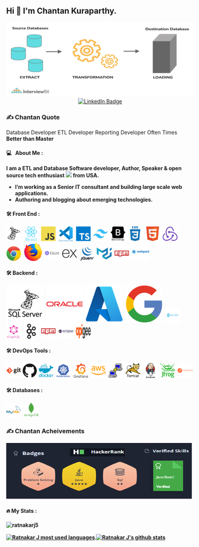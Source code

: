 <div>
    <h2> Hi 👋 I'm Chantan Kuraparthy.</h2>
    <img src="https://github.com/kChantanKuraparthy/kChantankuraparthy/blob/main/ETL_Logo.jpg" title="Ratnakar" alt="Ratnakar" width="1000" height="200"/>
</div>
<div id="header" align="center" >
  <div id="badges">
    <a href="https://www.linkedin.com/in/chantan-kuraparthy-44303385">
      <img src="https://img.shields.io/badge/LinkedIn-blue?style=for-the-badge&logo=linkedin&logoColor=white" alt="LinkedIn Badge"/>
    </a>
  </div>
</div>

### ✍️ Chantan Quote
Database Developer
ETL Developer
Reporting Developer
Often Times <strong>Better than Master<strong>

#### 💻 &nbsp; About Me :
I am a ETL and Database Software developer, Author, Speaker & open source tech enthusiast <img src="https://media.giphy.com/media/WUlplcMpOCEmTGBtBW/giphy.gif" width="30"> from USA.
- I’m working as a Senior IT consultant and building large scale web applications.
- Authoring and blogging about emerging technologies.

#### :hammer_and_wrench: Front End :   

<div>
   <img src="https://github.com/devicons/devicon/blob/master/icons/microsoftsqlserver/microsoftsqlserver-plain.svg" title="Angular" alt="Angular" width="40" height="40"/>&nbsp;
   <img src="https://github.com/devicons/devicon/blob/master/icons/react/react-original-wordmark.svg" title="React" alt="React" width="40" height="40"/>&nbsp;
   <img src="https://github.com/devicons/devicon/blob/master/icons/javascript/javascript-original.svg" title="JavaScript" alt="JavaScript" width="40" height="40"/>&nbsp;
   <img src="https://github.com/devicons/devicon/blob/master/icons/vscode/vscode-original-wordmark.svg" title="JavaScript" alt="JavaScript" width="40" height="40"/>&nbsp;
    <img src="https://github.com/devicons/devicon/blob/master/icons/typescript/typescript-original.svg" title="JavaScript" alt="JavaScript" width="40" height="40"/>&nbsp;
   <img src="https://github.com/devicons/devicon/blob/master/icons/tailwindcss/tailwindcss-plain.svg" title="tailwindcss" alt="tailwindcss" width="40" height="40"/>&nbsp;
   <img src="https://github.com/devicons/devicon/blob/master/icons/bootstrap/bootstrap-plain-wordmark.svg" title="Bootstrap" alt="bootstrap" width="40" height="40"/>&nbsp;
  <img src="https://github.com/devicons/devicon/blob/master/icons/css3/css3-plain-wordmark.svg"  title="CSS3" alt="CSS" width="40" height="40"/>&nbsp;
  <img src="https://github.com/devicons/devicon/blob/master/icons/html5/html5-original.svg" title="HTML5" alt="HTML" width="40" height="40"/>&nbsp;
  <img src="https://github.com/devicons/devicon/blob/master/icons/redux/redux-original.svg" title="Redux" alt="Redux " width="40" height="40"/>&nbsp;
  <img src="https://github.com/devicons/devicon/blob/master/icons/chrome/chrome-original.svg" title="Chrome" alt="Chrome " width="40" height="40"/>&nbsp;
  <img src="https://github.com/ratnakarj5/ratnakarj5/blob/main/firefox-svgrepo-com.svg" title="Firefox" alt="Firefox" width="50" height="50"/>&nbsp;
  <img src="https://github.com/devicons/devicon/blob/master/icons/eslint/eslint-original-wordmark.svg" title="EsLint" alt="EsLint" width="40" height="40"/>&nbsp;
  <img src="https://github.com/devicons/devicon/blob/master/icons/express/express-original.svg" title="Express" alt="Express" width="40" height="40"/>&nbsp;
  <img src="https://github.com/devicons/devicon/blob/master/icons/jquery/jquery-original-wordmark.svg" title="JQuery" alt="JQuery" width="40" height="40"/>&nbsp;
  <img src="https://github.com/devicons/devicon/blob/master/icons/materialui/materialui-original.svg" title="Material Ui" alt="Material Ui" width="40" height="40"/>&nbsp;
  <img src="https://github.com/devicons/devicon/blob/master/icons/npm/npm-original-wordmark.svg" title="Material Ui" alt="Material Ui" width="40" height="40"/>&nbsp;
  <img src="https://github.com/devicons/devicon/blob/master/icons/webpack/webpack-original-wordmark.svg" title="WebPack" alt="WebPack" width="50" height="50"/>&nbsp;
  
</div>

#### :hammer_and_wrench: Backend :
<div>
  <img src="https://github.com/devicons/devicon/blob/master/icons/microsoftsqlserver/microsoftsqlserver-plain-wordmark.svg" title="MS SQL Server" alt="SQL" width="100" height="100"/>&nbsp;
  <img src="https://github.com/devicons/devicon/blob/master/icons/oracle/oracle-original.svg" title="Spring" alt="Spring" width="100" height="100"/>&nbsp;
  <img src="https://github.com/devicons/devicon/blob/master/icons/azure/azure-original.svg" title="NodeJS" alt="NodeJS" width="100" height="100"/>&nbsp;
  <img src="https://github.com/devicons/devicon/blob/master/icons/google/google-original.svg" title="maven" alt="maven" width="100" height="100"/>&nbsp;
  <img src="https://github.com/kChantanKuraparthy/kChantankuraparthy/blob/main/images.png" title="MySQL"  alt="MySQL" width="40" height="40"/>&nbsp;
  <img src="https://github.com/devicons/devicon/blob/master/icons/graphql/graphql-plain-wordmark.svg" title="GraphQL" alt="GraphQL" width="40" height="40"/>&nbsp;
  <img src="https://github.com/devicons/devicon/blob/master/icons/apachekafka/apachekafka-original.svg" title="Kafka" alt="Kafka" width="40" height="40"/>&nbsp;
  <img src="https://github.com/devicons/devicon/blob/master/icons/npm/npm-original-wordmark.svg" title="Material Ui" alt="Material Ui" width="40" height="40"/>&nbsp;
  <img src="https://github.com/ratnakarj5/ratnakarj5/blob/main/eclipse-svgrepo-com.svg" title="Eclipse" alt="Eclipse" width="40" height="40"/>&nbsp;
  <img src="https://github.com/ratnakarj5/ratnakarj5/blob/main/2560px-Apigee_logo.svg.png" title="apigee" alt="apigee" width="40" height="40"/>&nbsp;
</div>

#### :hammer_and_wrench: DevOps Tools :
<div>
  <img src="https://github.com/devicons/devicon/blob/master/icons/git/git-original-wordmark.svg" title="Git" **alt="Git" width="40" height="40"/>
  <img src="https://github.com/devicons/devicon/blob/master/icons/github/github-original.svg" title="Git" **alt="Git" width="40" height="40"/>
  <img src="https://github.com/devicons/devicon/blob/master/icons/docker/docker-plain-wordmark.svg" title="Docker" alt="Docker" width="40" height="40"/>&nbsp;
  <img src="https://github.com/devicons/devicon/blob/master/icons/kubernetes/kubernetes-plain-wordmark.svg" title="React" alt="React" width="40" height="40"/>&nbsp;
  <img src="https://github.com/devicons/devicon/blob/master/icons/grafana/grafana-original-wordmark.svg" title="React" alt="React" width="40" height="40"/>&nbsp;
  <img src="https://github.com/devicons/devicon/blob/master/icons/amazonwebservices/amazonwebservices-plain-wordmark.svg" title="AWS" alt="AWS" width="40" height="40"/>&nbsp;
  <img src="https://github.com/devicons/devicon/blob/master/icons/putty/putty-original.svg" title="Putty" alt="Putty" width="40" height="40"/>&nbsp;
  <img src="https://github.com/devicons/devicon/blob/master/icons/tomcat/tomcat-original-wordmark.svg" title="tomcat" alt="tomcat" width="40" height="40"/>&nbsp;
  <img src="https://github.com/ratnakarj5/ratnakarj5/blob/main/jenkins-svgrepo-com.svg" title="tomcat" alt="tomcat" width="40" height="40"/>&nbsp;
  <img src="https://github.com/ratnakarj5/ratnakarj5/blob/main/jfrog-svgrepo-com.svg" title="jfrog" alt="jfrog" width="40" height="40"/>&nbsp;
  <img src="https://github.com/ratnakarj5/ratnakarj5/blob/main/postman-svgrepo-com.svg" title="jfrog" alt="jfrog" width="40" height="40"/>&nbsp;
</div>


#### :hammer_and_wrench: Databases :
<div>
  <img src="https://github.com/devicons/devicon/blob/master/icons/mysql/mysql-original-wordmark.svg" title="MySQL"  alt="MySQL" width="40" height="40"/>&nbsp;
  <img src="https://github.com/devicons/devicon/blob/master/icons/mongodb/mongodb-plain-wordmark.svg" title="MySQL"  alt="MySQL" width="40" height="40"/>&nbsp;
</div>


### ✍️ Chantan Acheivements
<div id="header" align="left" >
  <div id="badges">
    <a href="https://www.hackerrank.com/ratnakar_j5?badge=sql&stars=2&level=1&hr_r=1&utm_campaign=social-buttons&utm_medium=linkedin&utm_source=badge_share&social=linkedin">
      <img src="https://github.com/ratnakarj5/ratnakarj5/blob/main/HackerRank.png" title="Hacker Rank" alt="Ratnakar" width="500" height="150"/>
    </a>
  </div>
</div>




#### :fire: My Stats :
<!--- [![GitHub Streak](http://github-readme-streak-stats.herokuapp.com?user=ratnakarj5&theme=dark&background=000000)](https://git.io/streak-stats) 
 
[![Top Langs](https://github-readme-stats.vercel.app/api/top-langs/?username=ratnakarj5&layout=compact&theme=light)](https://github.com/ratnakarj5/github-readme-stats) -->

<p><img align="center" src="https://github-readme-streak-stats.herokuapp.com/?user=ratnakarj5&" alt="ratnakarj5" /></p>

<a href="https://github.com/ratnakarj5">
  <img align="center" src="https://github-readme-stats.vercel.app/api/top-langs/?username=ratnakarj5&theme=light&count_private=true&layout=compact" width="205" alt="Ratnakar J most used languages" />
</a>
<a href="https://github.com/ratnakarj5">
 <img align="center" src="https://github-readme-stats.vercel.app/api?username=ratnakarj5&show_icons=true&theme=light&line_height=27&include_all_commits=true&count_private=true&hide=issues,prs,contribs" width="350" alt="Ratnakar J's github stats"/>
</a>


